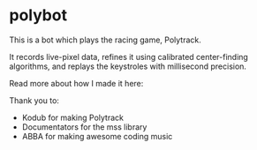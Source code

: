     
# polybot

This is a bot which plays the racing game, Polytrack. 

It records live-pixel data, refines it using calibrated center-finding algorithms, and replays the keystroles with millisecond precision.

Read more about how I made it here:

Thank you to:
- Kodub for making Polytrack
- Documentators for the mss library
- ABBA for making awesome coding music
